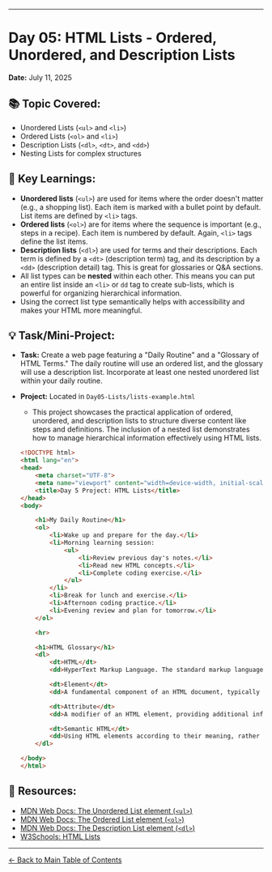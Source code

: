 
-----

# Day 05: HTML Lists - Ordered, Unordered, and Description Lists

**Date:** July 11, 2025

## 📚 Topic Covered:

  * Unordered Lists (`<ul>` and `<li>`)
  * Ordered Lists (`<ol>` and `<li>`)
  * Description Lists (`<dl>`, `<dt>`, and `<dd>`)
  * Nesting Lists for complex structures

## 📝 Key Learnings:

  * **Unordered lists** (`<ul>`) are used for items where the order doesn't matter (e.g., a shopping list). Each item is marked with a bullet point by default. List items are defined by `<li>` tags.
  * **Ordered lists** (`<ol>`) are for items where the sequence is important (e.g., steps in a recipe). Each item is numbered by default. Again, `<li>` tags define the list items.
  * **Description lists** (`<dl>`) are used for terms and their descriptions. Each term is defined by a `<dt>` (description term) tag, and its description by a `<dd>` (description detail) tag. This is great for glossaries or Q\&A sections.
  * All list types can be **nested** within each other. This means you can put an entire list inside an `<li>` or `dd` tag to create sub-lists, which is powerful for organizing hierarchical information.
  * Using the correct list type semantically helps with accessibility and makes your HTML more meaningful.

## 💡 Task/Mini-Project:

  * **Task:** Create a web page featuring a "Daily Routine" and a "Glossary of HTML Terms." The daily routine will use an ordered list, and the glossary will use a description list. Incorporate at least one nested unordered list within your daily routine.

  * **Project:** Located in `Day05-Lists/lists-example.html`

      * This project showcases the practical application of ordered, unordered, and description lists to structure diverse content like steps and definitions. The inclusion of a nested list demonstrates how to manage hierarchical information effectively using HTML lists.

    <!-- end list -->

    ```html
    <!DOCTYPE html>
    <html lang="en">
    <head>
        <meta charset="UTF-8">
        <meta name="viewport" content="width=device-width, initial-scale=1.0">
        <title>Day 5 Project: HTML Lists</title>
    </head>
    <body>

        <h1>My Daily Routine</h1>
        <ol>
            <li>Wake up and prepare for the day.</li>
            <li>Morning learning session:
                <ul>
                    <li>Review previous day's notes.</li>
                    <li>Read new HTML concepts.</li>
                    <li>Complete coding exercise.</li>
                </ul>
            </li>
            <li>Break for lunch and exercise.</li>
            <li>Afternoon coding practice.</li>
            <li>Evening review and plan for tomorrow.</li>
        </ol>

        <hr>

        <h1>HTML Glossary</h1>
        <dl>
            <dt>HTML</dt>
            <dd>HyperText Markup Language. The standard markup language for creating web pages.</dd>

            <dt>Element</dt>
            <dd>A fundamental component of an HTML document, typically consisting of a start tag, content, and an end tag.</dd>

            <dt>Attribute</dt>
            <dd>A modifier of an HTML element, providing additional information or characteristics.</dd>

            <dt>Semantic HTML</dt>
            <dd>Using HTML elements according to their meaning, rather than just their visual presentation.</dd>
        </dl>

    </body>
    </html>
    ```

## 🔗 Resources:

  * [MDN Web Docs: The Unordered List element (`<ul>`)](https://www.google.com/search?q=%5Bhttps://developer.mozilla.org/en-US/docs/Web/HTML/Element/ul%5D\(https://developer.mozilla.org/en-US/docs/Web/HTML/Element/ul\))
  * [MDN Web Docs: The Ordered List element (`<ol>`)](https://www.google.com/search?q=%5Bhttps://developer.mozilla.org/en-US/docs/Web/HTML/Element/ol%5D\(https://developer.mozilla.org/en-US/docs/Web/HTML/Element/ol\))
  * [MDN Web Docs: The Description List element (`<dl>`)](https://www.google.com/search?q=%5Bhttps://developer.mozilla.org/en-US/docs/Web/HTML/Element/dl%5D\(https://developer.mozilla.org/en-US/docs/Web/HTML/Element/dl\))
  * [W3Schools: HTML Lists](https://www.w3schools.com/html/html_lists.asp)

-----

[← Back to Main Table of Contents](../README.md)